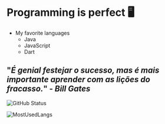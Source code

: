 # Programming is perfect 🖥️

- My favorite languages
  - Java
  - JavaScript
  - Dart
 
## "_É genial festejar o sucesso, mas é mais importante aprender com as lições do fracasso._" - _Bill Gates_

![GitHub Status](https://github-readme-stats.vercel.app/api?username=neexzera&count_private=true&theme=nightowl&show_icons=true)

![MostUsedLangs](https://github-readme-stats.vercel.app/api/top-langs/?username=neexzera&theme=nightowl&layout=compact&langs_count=8)
